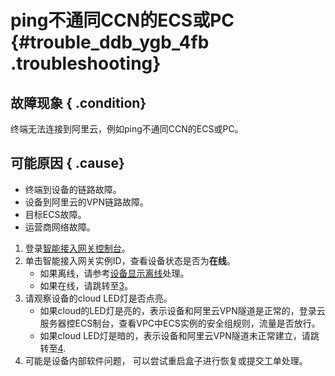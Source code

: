 # ping不通同CCN的ECS或PC {#trouble_ddb_ygb_4fb .troubleshooting}

## 故障现象 { .condition}

终端无法连接到阿里云，例如ping不通同CCN的ECS或PC。

## 可能原因 { .cause}

-   终端到设备的链路故障。
-   设备到阿里云的VPN链路故障。
-   目标ECS故障。
-   运营商网络故障。

1.  登录[智能接入网关控制台](https://smartag.console.aliyun.com/sag/cn-shanghai/sags)。 
2.  单击智能接入网关实例ID，查看设备状态是否为**在线**。 
    -   如果离线，请参考[设备显示离线](intl.zh-CN/故障处理/设备和云的连通性故障（sag-100wm）/设备显示离线.md#)处理。
    -   如果在线，请跳转至[3](#step3)。
3.  请观察设备的cloud LED灯是否点亮。 
    -   如果cloud的LED灯是亮的，表示设备和阿里云VPN隧道是正常的，登录云服务器控ECS制台，查看VPC中ECS实例的安全组规则，流量是否放行。
    -   如果cloud LED灯是暗的，表示设备和阿里云VPN隧道未正常建立，请跳转至[4](#step4).
4.  可能是设备内部软件问题， 可以尝试重启盒子进行恢复或提交工单处理。 

